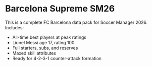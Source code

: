 # Barcelona Supreme SM26

This is a complete FC Barcelona data pack for Soccer Manager 2026.  
Includes:  
- All-time best players at peak ratings  
- Lionel Messi age 17, rating 100  
- Full starters, subs, and reserves  
- Maxed skill attributes  
- Ready for 4-2-3-1 counter-attack formation

